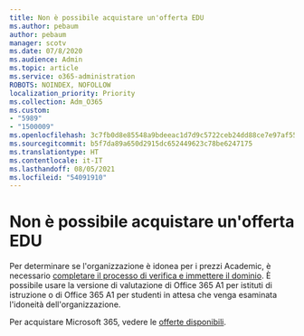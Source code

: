```yaml
---
title: Non è possibile acquistare un'offerta EDU
ms.author: pebaum
author: pebaum
manager: scotv
ms.date: 07/8/2020
ms.audience: Admin
ms.topic: article
ms.service: o365-administration
ROBOTS: NOINDEX, NOFOLLOW
localization_priority: Priority
ms.collection: Adm_O365
ms.custom:
- "5989"
- "1500009"
ms.openlocfilehash: 3c7fb0d8e85548a9bdeeac1d7d9c5722ceb24dd88ce7e97af55a2c38484f3bc2
ms.sourcegitcommit: b5f7da89a650d2915dc652449623c78be6247175
ms.translationtype: HT
ms.contentlocale: it-IT
ms.lasthandoff: 08/05/2021
ms.locfileid: "54091910"
---
```

# <a name="unable-to-purchase-edu-offer"></a>Non è possibile acquistare un'offerta EDU

Per determinare se l'organizzazione è idonea per i prezzi Academic, è necessario [completare il processo di verifica e immettere il dominio](https://admin.microsoft.com/Adminportal#/Domains/SOWizard). È possibile usare la versione di valutazione di Office 365 A1 per istituti di istruzione o di Office 365 A1 per studenti in attesa che venga esaminata l'idoneità dell'organizzazione.

Per acquistare Microsoft 365, vedere le [offerte disponibili](https://go.microsoft.com/fwlink/p/?linkid=868433).